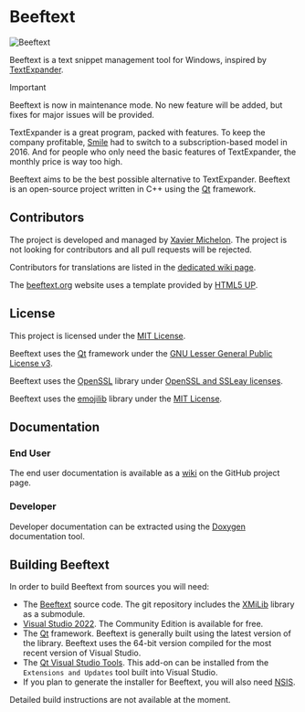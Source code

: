 # Beeftext

![Beeftext](https://raw.githubusercontent.com/wiki/xmichelo/Beeftext/assets/images/Screenshot.png)

Beeftext is a text snippet management tool for Windows, inspired by [TextExpander].

> [!important]  
> Beeftext is now in maintenance mode. No new feature will be added, but fixes for major issues will be provided.

TextExpander is a great program, packed with features. To keep the company profitable, 
[Smile] had to switch to a subscription-based model in 2016. And for people who only need the
basic features of TextExpander, the monthly price is way too high.

Beeftext aims to be the best possible alternative to TextExpander. Beeftext is an open-source project 
written in C++ using the [Qt] framework.

## Contributors

The project is developed and managed by [Xavier Michelon]. The project is not looking for contributors and all pull requests will be rejected.

Contributors for translations are listed in the [dedicated wiki page](https://github.com/xmichelo/Beeftext/wiki/User-provided-translations).

The [beeftext.org] website uses a template provided by [HTML5 UP].

## License

This project is licensed under the [MIT License].

Beeftext uses the [Qt] framework under the [GNU Lesser General Public License v3].

Beeftext uses the [OpenSSL] library under [OpenSSL and SSLeay licenses].

Beeftext uses the [emojilib](https://github.com/muan/emojilib) library under the [MIT License].

## Documentation
### End User

The end user documentation is available as a [wiki](https://github.com/xmichelo/Beeftext/wiki) on the GitHub project page.

### Developer

Developer documentation can be extracted using the [Doxygen] documentation tool.

## Building Beeftext

In order to build Beeftext from sources you will need:

- The [Beeftext] source code. The git repository includes the [XMiLib] library as a submodule.
- [Visual Studio 2022]. The Community Edition is available for free.
- The [Qt] framework. Beeftext is generally built using the latest version of the library. Beeftext uses the 64-bit version compiled for the most recent version of Visual Studio.
- The [Qt Visual Studio Tools]. This add-on can be installed from the `Extensions and Updates` tool built into Visual Studio.
- If you plan to generate the installer for Beeftext, you will also need [NSIS].

Detailed build instructions are not available at the moment.

[TextExpander]: https://textexpander.com
[Smile]: https://smilesoftware.com/
[Qt]: https://www.qt.io/developers/
[Xavier Michelon]: https://michelon.ch
[beeftext.org]: https://beeftext.org
[HTML5 UP]: https://html5up.net/
[MIT License]: https://opensource.org/licenses/MIT
[GNU Lesser General Public License v3]: https://www.gnu.org/licenses/lgpl-3.0.txt
[OpenSSL]: https://www.openssl.org
[OpenSSL and SSLeay licenses]:https://www.openssl.org/source/license.html
[Doxygen]: http://www.stack.nl/~dimitri/doxygen/
[Beeftext]: https://github.com/xmichelo/Beeftext
[Visual Studio 2022]: https://www.visualstudio.com/vs/community/
[Qt Visual Studio Tools]: https://marketplace.visualstudio.com/items?itemName=TheQtCompany.QtVisualStudioTools2022
[XMiLib]: https://github.com/xmichelo/XMiLib
[NSIS]: http://nsis.sourceforge.net/Main_Page

